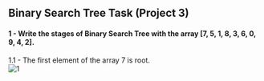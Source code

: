  ## Binary Search Tree Task (Project 3)
 
#### 1 - Write the stages of Binary Search Tree with the array [7, 5, 1, 8, 3, 6, 0, 9, 4, 2].

 1.1 - The first element of the array 7 is root.\
 ![1](https://user-images.githubusercontent.com/70758836/193569045-433b14ec-9d4b-4e93-a38d-c3affa0ef4d1.png)
